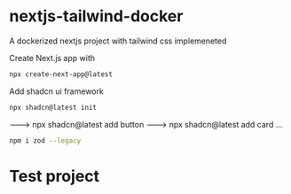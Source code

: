 # nextjs-tailwind-docker

A dockerized nextjs project with tailwind css implemeneted

Create Next.js app with

```bash
npx create-next-app@latest
```

Add shadcn ui framework

```bash
npx shadcn@latest init
```

---> npx shadcn@latest add button
---> npx shadcn@latest add card
...


```bash
npm i zod --legacy
```

# Test project
